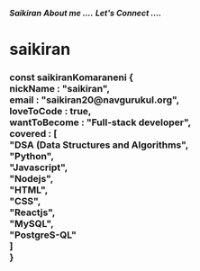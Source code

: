 
                        

***Saikiran***
***About me ....***
***Let's Connect ....***
<h1>saikiran</h1>
<h3>
    const saikiranKomaraneni {<br>
        nickName     : "saikiran",<br>
        email        : "saikiran20@navgurukul.org",<br>
        loveToCode   : true,<br>
        wantToBecome : "Full-stack developer",<br>
        covered      : [<br>
                "DSA (Data Structures and Algorithms",<br>
                "Python",<br>
                "Javascript",<br>
                "Nodejs",<br>
                "HTML",<br>
                "CSS",<br>
                "Reactjs",<br>
                "MySQL",<br>
                "PostgreS-QL"<br>
        ]<br>
    }<br>
</h3>
